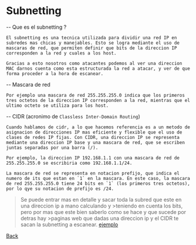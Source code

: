 
# Subnetting

 -- Que es el subnetting ?

 	El subnetting es una tecnica utilizada para dividir una red IP en subredes mas chicas y manejables. Esto se logra mediante el uso de mascaras de red, que permiten definir que bits de la direccion IP corresponden a la red y cuales a los host.

 	Gracias a esto nosotros como atacantes podemos al ver una direccion MAC darnos cuenta como esta estructurada la red a atacar, y ver de que forma proceder a la hora de escanear.

 -- Mascara de red

 	Por ejemplo una mascara de red 255.255.255.0 indica que los primeros tres octetos de la direccion IP corresponden a la red, mientras que el ultimo octeto se utiliza para los host.

 -- CIDR (acronimo de `Classless Inter-Domain Routing`)

 	Cuando hablamos de cidr, a lo que hacemos referencia es a un metodo de asignacion de direcciones IP mas eficiente y flexible que el uso de clases de redes IP fijas. Con CIDR, una direccion IP se representa mediante una direccion IP base y una mascara de red, que se escriben juntas separadas por una barra (/).

 	Por ejemplo, la direccion IP 192.168.1.1 con una mascara de red de 255.255.255.0 se escribiria como 192.168.1.1/24.

 	La mascara de red se representa en notacion prefijo, que indica el numero de its que estan en `1` en la mascara. En este caso, la mascara de red 255.255.255.0 tiene 24 bits en `1` (los primeros tres octetos), por lo qye su notacion de prefijo es /24.


 > Se puede entrar mas en detalle y sacar toda la subred que este en una direccion ip a  mano calculando y >teniendo en cuenta los bits, pero por mas que este bien saberlo como se hace y que sucede por detras hay >paginas web que dadas una direccion ip y el CIDR te sacan la subnetting a escanear. [ejemplo](https://www.ipaddressguide.com/cidr)

 [Back](../introduccionHacking.md)